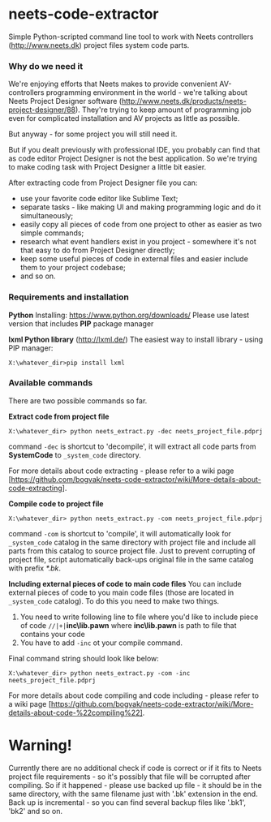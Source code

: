 # neets-code-extractor
Simple Python-scripted command line tool to work with Neets controllers (http://www.neets.dk) project files system code parts.

### Why do we need it
We're enjoying efforts that Neets makes to provide convenient AV-controllers programming environment in the world - we're talking about Neets Project Designer software (http://www.neets.dk/products/neets-project-designer/88).
They're trying to keep amount of programming job even for complicated installation and AV projects as little as possible.

But anyway - for some project you will still need it.

But if you dealt previously with professional IDE, you probably can find that as code editor Project Designer is not the best application. So we're trying to make coding task with Project Designer a little bit easier.

After extracting code from Project Designer file you can:
- use your favorite code editor like Sublime Text;
- separate tasks - like making UI and making programming logic and do it simultaneously;
- easily copy all pieces of code from one project to other as easier as two simple commands;
- research what event handlers exist in you project - somewhere it's not that easy to do from Project Designer directly;
- keep some useful pieces of code in external files and easier include them to your project codebase;
- and so on.

### Requirements and installation
**Python**
Installing: https://www.python.org/downloads/
Please use latest version that includes **PIP** package manager

**lxml Python library** (http://lxml.de/)
The easiest way to install library - using PIP manager:
```shell
X:\whatever_dir>pip install lxml
```

### Available commands
There are two possible commands so far.

**Extract code from project file**
```dos
X:\whatever_dir> python neets_extract.py -dec neets_project_file.pdprj
```
command `-dec` is shortcut to 'decompile', it will extract all code parts from **SystemCode** to `_system_code` directory.

For more details about code extracting - please refer to a wiki page [https://github.com/bogvak/neets-code-extractor/wiki/More-details-about-code-extracting].

**Compile code to project file**
```dos
X:\whatever_dir> python neets_extract.py -com neets_project_file.pdprj
```
command `-com` is shortcut to 'compile', it will automatically look for `_system_code` catalog in the same directory with project file and include all parts from this catalog to source project file.
Just to prevent corrupting of project file, script automatically back-ups original file in the same catalog with prefix _*.bk_.

**Including external pieces of code to main code files**
You can include external pieces of code to you main code files (those are located in  `_system_code` catalog).
To do this you need to make two things.
1. You need to write following line to file where you'd like to include piece of code 
  `//|+|`**inc\lib.pawn**
  where **inc\lib.pawn** is path to file that contains your code
2. You have to add `-inc` ot your compile command.

Final command string should look like below:
```dos
X:\whatever_dir> python neets_extract.py -com -inc neets_project_file.pdprj
```

For more details about code compiling and code including - please refer to a wiki page [https://github.com/bogvak/neets-code-extractor/wiki/More-details-about-code-%22compiling%22].

# Warning!
Currently there are no additional check if code is correct or if it fits to Neets project file requirements - so it's possibly that file will be corrupted after compiling.
So if it happened - please use backed up file - it should be in the same directory, with the same filename just with '.bk' extension in the end. Back up is incremental - so you can find several backup files like '.bk1', 'bk2' and so on.
